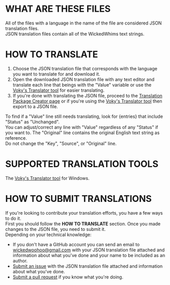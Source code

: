 # WHAT ARE THESE FILES

All of the files with a language in the name of the file are considered JSON translation files.  
JSON translation files contain all of the WickedWhims text strings.

# HOW TO TRANSLATE

1. Choose the JSON translation file that corresponds with the language you want to translate for and download it.
2. Open the downloaded JSON translation file with any text editor and translate each line that beings with the "Value" variable or use the [Voky's Translator tool](https://github.com/voky1/sims4-translator/releases) for easier translating.
3. If you're done with translating the JSON file, proceed to the [Translation Package Creator page](https://github.com/TURBODRIVER/WickedWhims/tree/master/String%20Tables/Translation%20Package%20Creator) or if you're using the [Voky's Translator tool](https://github.com/voky1/sims4-translator/releases) then export to a JSON file.
    

To find if a "Value" line still needs translating, look for {entries} that include "Status" as "Unchanged".  
You can adjust/correct any line with "Value" regardless of any "Status" if you want to. The "Original" line contains the original English text string as reference.  
Do not change the "Key", "Source", or "Original" line.

# SUPPORTED TRANSLATION TOOLS

The [Voky's Translator tool](https://github.com/voky1/sims4-translator/releases) for Windows.

# HOW TO SUBMIT TRANSLATIONS

If you're looking to contribute your translation efforts, you have a few ways to do it.  
First you should follow the **HOW TO TRANSLATE** section. Once you made changes to the JSON file, you need to submit it.  
Depending on your technical knowledge:

*  If you don't have a GitHub account you can send an email to [wickedwoohoo@gmail.com](mailto:wickedwoohoo@gmail.com) with your JSON translation file attached and information about what you've done and your name to be included as an author.
*  [Submit an issue](https://github.com/TURBODRIVER/WickedWhims/issues) with the JSON translation file attached and information about what you've done.
*  [Submit a pull request](https://github.com/TURBODRIVER/WickedWhims/pulls) if you know what you're doing.